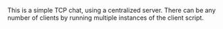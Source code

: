 This is a simple TCP chat, using a centralized server.
There can be any number of clients by running multiple instances of the client script.
